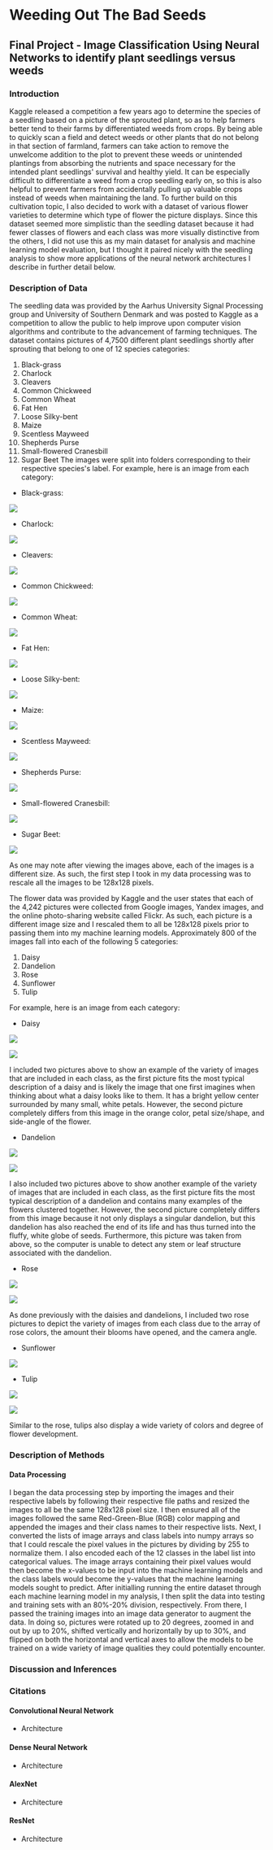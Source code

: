 # Weeding Out The Bad Seeds
## Final Project - Image Classification Using Neural Networks to identify plant seedlings versus weeds

### Introduction

Kaggle released a competition a few years ago to determine the species of a seedling based on a picture of the sprouted plant, so as to help farmers better tend to their farms by differentiated weeds from crops.  By being able to quickly scan a field and detect weeds or other plants that do not belong in that section of farmland, farmers can take action to remove the unwelcome addition to the plot to prevent these weeds or unintended plantings from absorbing the nutrients and space necessary for the intended plant seedlings' survival and healthy yield.
It can be especially difficult to differentiate a weed from a crop seedling early on, so this is also helpful to prevent farmers from accidentally pulling up valuable crops instead of weeds when maintaining the land.  To further build on this cultivation topic, I also decided to work with a dataset of various flower varieties to determine which type of flower the picture displays.  Since this dataset seemed more simplistic than the seedling dataset because it had fewer classes of flowers and each class was more visually distinctive from the others, I did not use this as my main dataset for analysis and machine learning model evaluation, but I thought it paired nicely with the seedling analysis to show more applications of the neural network architectures I describe in further detail below.

### Description of Data

The seedling data was provided by the Aarhus University Signal Processing group and University of Southern Denmark and was posted to Kaggle as a competition to allow the public to help improve upon computer vision algorithms and contribute to the advancement of farming techniques.
The dataset contains pictures of 4,7500 different plant seedlings shortly after sprouting that belong to one of 12 species categories:
  1. Black-grass
  2. Charlock
  3. Cleavers
  4. Common Chickweed
  5. Common Wheat
  6. Fat Hen
  7. Loose Silky-bent
  8. Maize
  9. Scentless Mayweed
  10. Shepherds Purse
  11. Small-flowered Cranesbill
  12. Sugar Beet
The images were split into folders corresponding to their respective species's label.  For example, here is an image from each category:

  * Black-grass:
  
  ![](Blackgrass.png)
  
  * Charlock:

  ![](Charlock.png)
  
  * Cleavers:
  
  ![](Cleavers.png)
  
  * Common Chickweed:
  
  ![](CommonChickweed.png)
  
  * Common Wheat:
  
  ![](CommonWheat.png)
  
  * Fat Hen:
  
  ![](FatHen.png)
  
  * Loose Silky-bent:
  
  ![](LooseSilkybent.png)
  
  * Maize:
  
  ![](Maize.png)
  
  * Scentless Mayweed:
  
  ![](ScentlessMayweed.png)
  
  * Shepherds Purse:
  
  ![](SheperdsPurse.png)
  
  * Small-flowered Cranesbill:
 
 ![](SmallfloweredCranesbill.png)
  
  * Sugar Beet:
  
  ![](Sugarbeet.png)

As one may note after viewing the images above, each of the images is a different size.  As such, the first step I took in my data processing was to rescale all the images to be 128x128 pixels.


The flower data was provided by Kaggle and the user states that each of the 4,242 pictures were collected from Google images, Yandex images, and the online photo-sharing website called Flickr.  As such, each picture is a different image size and I rescaled them to all be 128x128 pixels prior to passing them into my machine learning models.  Approximately 800 of the images fall into each of the following 5 categories:
  1. Daisy
  2. Dandelion
  3. Rose
  4. Sunflower
  5. Tulip

For example, here is an image from each category:

  * Daisy
  
  ![](Daisy1.jpg)
  
  ![](Daisy2.jpg)
  
  I included two pictures above to show an example of the variety of images that are included in each class, as the first picture fits the most typical description of a daisy and is likely the image that one first imagines when thinking about what a daisy looks like to them.  It has a bright yellow center surrounded by many small, white petals.  However, the second picture completely differs from this image in the orange color, petal size/shape, and side-angle of the flower.

  * Dandelion

  ![](Dandelion1.jpg)
  
  ![](Dandelion2.jpg)

  I also included two pictures above to show another example of the variety of images that are included in each class, as the first picture fits the most typical description of a dandelion and contains many examples of the flowers clustered together. However, the second picture completely differs from this image because it not only displays a singular dandelion, but this dandelion has also reached the end of its life and has thus turned into the fluffy, white globe of seeds.  Furthermore, this picture was taken from above, so the computer is unable to detect any stem or leaf structure associated with the dandelion.

  * Rose
  
  ![](Rose1.jpg)
  
  ![](Rose2.jpg)

  As done previously with the daisies and dandelions, I included two rose pictures to depict the variety of images from each class due to the array of rose colors, the amount their blooms have opened, and the camera angle.

  * Sunflower

  ![](Sunflower.jpg)
  
  * Tulip
  
  ![](Tulip.jpg)
  
  ![](Tulip2.jpg)

  Similar to the rose, tulips also display a wide variety of colors and degree of flower development.

###  Description of Methods

#### Data Processing
I began the data processing step by importing the images and their respective labels by following their respective file paths and resized the images to all be the same 128x128 pixel size.  I then ensured all of the images followed the same Red-Green-Blue (RGB) color mapping and appended the images and their class names to their respective lists.  Next, I converted the lists of image arrays and class labels into numpy arrays so that I could rescale the pixel values in the pictures by dividing by 255 to normalize them.  I also encoded each of the 12 classes in the label list into categorical values.  The image arrays containing their pixel values would then become the x-values to be input into the machine learning models and the class labels would become the y-values that the machine learning models sought to predict.  After initialling running the entire dataset through each machine learning model in my analysis, I then split the data into testing and training sets with an 80%-20% division, respectively.  From there, I passed the training images into an image data generator to augment the data.  In doing so, pictures were rotated up to 20 degrees, zoomed in and out by up to 20%, shifted vertically and horizontally by up to 30%, and flipped on both the horizontal and vertical axes to allow the models to be trained on a wide variety of image qualities they could potentially encounter.

### Discussion and Inferences


### Citations
#### Convolutional Neural Network

  * Architecture

#### Dense Neural Network

  * Architecture

#### AlexNet

  * Architecture

#### ResNet
  
  * Architecture
